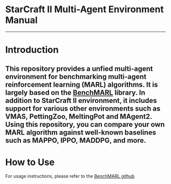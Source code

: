 # StarCraft II Multi-Agent Environment Manual
---
# Introduction

This repository provides a unfied multi-agent environment for benchmarking multi-agent reinforcement learning (MARL) algorithms. It is largely based on the [BenchMARL](https://benchmarl.readthedocs.io/en/latest/) library. In addition to StarCraft II environment, it includes support for various other environments such as VMAS, PettingZoo, MeltingPot and MAgent2. Using this repository, you can compare your own MARL algorithm against well-known baselines such as MAPPO, IPPO, MADDPG, and more.
---
# How to Use

For usage instructions, please refer to the [BenchMARL github](https://github.com/facebookresearch/BenchMARL?tab=readme-ov-file#how-to-use)